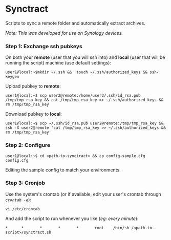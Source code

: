 # Synctract
Scripts to sync a remote folder and automatically extract archives.

*Note: This was developed for use on Synology devices.*

### Step 1: Exchange ssh pubkeys
On both your **remote** (user that you will ssh into) and **local** (user that will be running the script) machine (use default settings):
```
user1@local:~$mkdir ~/.ssh &&  touch ~/.ssh/authorized_keys && ssh-keygen
```
Upload pubkey to **remote**:
```
user1@local:~$ scp user2@remote:/home/user2/.ssh/id_rsa.pub /tmp/tmp_rsa_key && cat /tmp/tmp_rsa_key >> ~/.ssh/authorized_keys && rm /tmp/tmp_rsa_key
```
Download pubkey to **local**:
```
user1@local:~$ scp ~/.ssh/id_rsa.pub user2@remote:/tmp/tmp_rsa_key && ssh -X user2@remote 'cat /tmp/tmp_rsa_key >> ~/.ssh/authorized_keys && rm /tmp/tmp_rsa_key'
```
### Step 2: Configure
```
user1@local:~$ cd <path-to-synctract> && cp config-sample.cfg config.cfg
```
Editing the sample config to match your environments.

### Step 3: Cronjob

Use the system's crontab (or if available, edit your user's crontab through *`crontab -e`*):
```
vi /etc/crontab
```
And add the script to run whenever you like (*eg: every minute*):
```
*      *       *       *       *       root    /bin/sh /<path-to-script>/synctract.sh
```